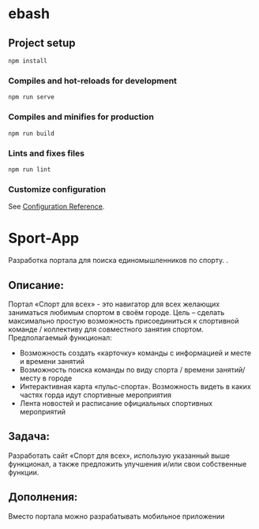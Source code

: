 # ebash

## Project setup

```
npm install
```

### Compiles and hot-reloads for development

```
npm run serve
```

### Compiles and minifies for production

```
npm run build
```

### Lints and fixes files

```
npm run lint
```

### Customize configuration

See [Configuration Reference](https://cli.vuejs.org/config/).

# **Sport-App**

Разработка портала для поиска единомышленников по спорту.
.
## **Описание:**

Портал «Спорт для всех» - это навигатор для всех желающих заниматься любимым спортом в своём городе.
Цель – сделать максимально простую возможность присоединиться к спортивной команде / коллективу для совместного занятия спортом.
Предполагаемый функционал:

- Возможность создать «карточку» команды с информацией и месте и времени занятий
- Возможность поиска команды по виду спорта / времени занятий/ месту в городе
- Интерактивная карта «пульс-спорта». Возможность видеть в каких частях горда идут спортивные мероприятия
- Лента новостей и расписание официальных спортивных мероприятий

## **Задача:**

Разработать сайт «Спорт для всех», использую указанный выше функционал, а также предложить улучшения и/или свои собственные функции.

## **Дополнения:**

Вместо портала можно разрабатывать мобильное приложении
